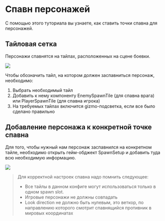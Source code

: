 # Спавн персонажей
С помощью этого туториала вы узнаете, как ставить точки спавна для персонажей.
## Тайловая сетка
Персонажи спавнятся на тайлах, расположенных на сцене боевки. 

![](assets/TilemapScene.png)

Чтобы обозначить тайл, на котором должен заспавниться персонаж, необходимо:
1) Выбрать необходимый тайл
2) Добавить к нему компоненту EnemySpawnTile (для спавна врага) или PlayerSpawnTile (для спавна игрока)
3) На требуемых тайлах включится gizmo-подсветка, если все было сделано правильно

## Добавление персонажа к конкретной точке спавна
Для того, чтобы нужный нам персонаж заспавнился на конкретном тайле, необходимо открыть гейм-обджект SpawnSetup и добавить туда всю необходимую информацию.

![](assets/SpawnSetup.png)

<blockquote>
Для корректной настроек спавна надо помнить следующее:
<ul>
<li>
Все тайлы в данном конфиге могут использоваться только в одном spawn slot. 
</li>
<li>
Игровые персонажи не должны совпадать
</li>
<li>
Look direction не должно быть нулевым, это веткор, по направлению которого смотрит спавнящийся противник в мировых координатах
</li>
</ul>
</blockquote>
